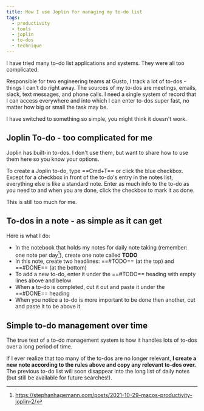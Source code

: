 ```yaml
---
title: How I use Joplin for managing my to-do list
tags:
  - productivity
  - tools
  - joplin
  - to-dos
  - technique
---
```

I have tried many to-do list applications and systems. They were all too complicated.
<!--more-->

Responsible for two engineering teams at Gusto, I track a lot of to-dos - things I can't do right away. The sources of my to-dos are meetings, emails, slack, text messages, and phone calls. I need a single system of record that I can access everywhere and into which I can enter to-dos super fast, no matter how big or small the task may be.

I have switched to something so simple, you might think it doesn't work.

## Joplin To-do - too complicated for me

Joplin has built-in to-dos. I don't use them, but want to share how to use them here so you know your options.

To create a Joplin to-do, type ==Cmd+T== or click the blue checkbox. Except for a checkbox in front of the to-do's entry in the notes list, everything else is like a standard note. Enter as much info to the to-do as you need to and when you are done, click the checkbox to mark it as done.

This is still too much for me.

## To-dos in a note - as simple as it can get

Here is what I do:
* In the notebook that holds my notes for daily note taking (remember: one note per day[^1]), create one note called **TODO**
* In this note, create two headlines: ==#TODO== (at the top) and ==#DONE== (at the bottom)
* To add a new to-do, enter it under the ==#TODO== heading with empty lines above and below
* When a to-do is completed, cut it out and paste it under the ==#DONE== heading
* When you notice a to-do is more important to be done then another, cut and paste it to be above it

## Simple to-do management over time

The true test of a to-do management system is how it handles lots of to-dos over a long period of time.

If I ever realize that too many of the to-dos are no longer relevant, **I create a new note according to the rules above and copy any relevant to-dos over.** The previous to-do list will soon disappear into the long list of daily notes (but still be available for future searches!).

[^1]: https://stephanhagemann.com/posts/2021-10-29-macos-productivity-joplin-2/
